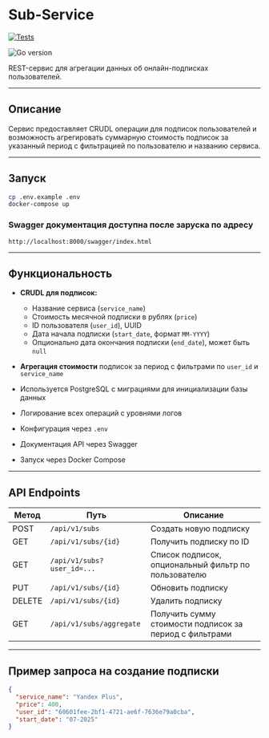 # Sub-Service
[![Tests](https://github.com/DeneesK/sub-service/actions/workflows/sub-service-tests.yml/badge.svg)](https://github.com/DeneesK/sub-service/actions/workflows/sub-service-tests.yml)

![Go version](https://img.shields.io/badge/go-1.23-blue)

REST-сервис для агрегации данных об онлайн-подписках пользователей.

---

## Описание

Сервис предоставляет CRUDL операции для подписок пользователей и возможность агрегировать суммарную стоимость подписок за указанный период с фильтрацией по пользователю и названию сервиса.

---

## Запуск

```bash
cp .env.example .env
docker-compose up
```

### Swagger документация доступна после заруска по адресу

```
http://localhost:8000/swagger/index.html
```
---

## Функциональность

- **CRUDL для подписок:**
  - Название сервиса (`service_name`)
  - Стоимость месячной подписки в рублях (`price`)
  - ID пользователя (`user_id`), UUID
  - Дата начала подписки (`start_date`, формат `MM-YYYY`)
  - Опционально дата окончания подписки (`end_date`), может быть `null`

- **Агрегация стоимости** подписок за период с фильтрами по `user_id` и `service_name`

- Используется PostgreSQL с миграциями для инициализации базы данных

- Логирование всех операций с уровнями логов

- Конфигурация через `.env`

- Документация API через Swagger

- Запуск через Docker Compose

---

## API Endpoints

| Метод | Путь                                  | Описание                                   |
|-------|--------------------------------------|--------------------------------------------|
| POST  | `/api/v1/subs`               | Создать новую подписку                      |
| GET   | `/api/v1/subs/{id}`          | Получить подписку по ID                     |
| GET   | `/api/v1/subs?user_id=...`  | Список подписок, опциональный фильтр по пользователю |
| PUT   | `/api/v1/subs/{id}`          | Обновить подписку                           |
| DELETE| `/api/v1/subs/{id}`          | Удалить подписку                            |
| GET   | `/api/v1/subs/aggregate`     | Получить сумму стоимости подписок за период с фильтрами |

---

## Пример запроса на создание подписки

```json
{
  "service_name": "Yandex Plus",
  "price": 400,
  "user_id": "60601fee-2bf1-4721-ae6f-7636e79a0cba",
  "start_date": "07-2025"
}
